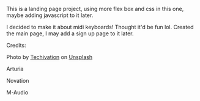 This is a landing page project, using more flex box and css in this one, maybe adding javascript to it later.

I decided to make it about midi keyboards! Thought it'd be fun lol. Created the main page, I may add a sign up page to it later.



Credits:

Photo by <a href="https://unsplash.com/@techivation?utm_source=unsplash&utm_medium=referral&utm_content=creditCopyText">Techivation</a> on <a href="https://unsplash.com/s/photos/midi?utm_source=unsplash&utm_medium=referral&utm_content=creditCopyText">Unsplash</a>

Arturia

Novation

M-Audio